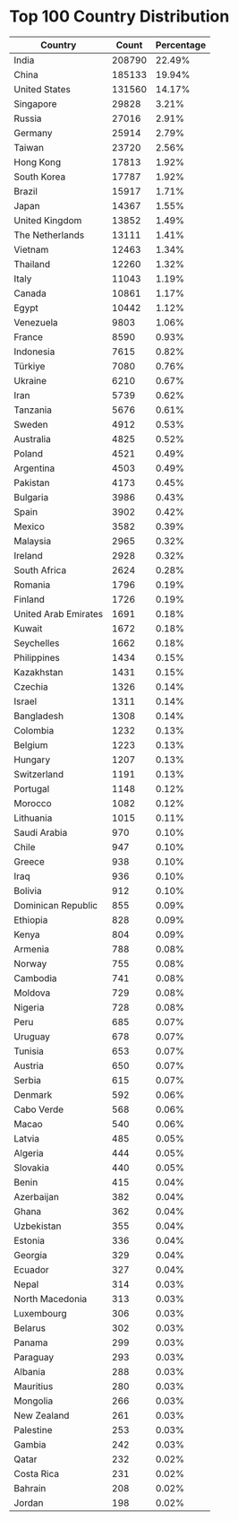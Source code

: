 # Top 100 Country Distribution
| Country | Count | Percentage |
|----|----|----|
| India | 208790 | 22.49% |
| China | 185133 | 19.94% |
| United States | 131560 | 14.17% |
| Singapore | 29828 | 3.21% |
| Russia | 27016 | 2.91% |
| Germany | 25914 | 2.79% |
| Taiwan | 23720 | 2.56% |
| Hong Kong | 17813 | 1.92% |
| South Korea | 17787 | 1.92% |
| Brazil | 15917 | 1.71% |
| Japan | 14367 | 1.55% |
| United Kingdom | 13852 | 1.49% |
| The Netherlands | 13111 | 1.41% |
| Vietnam | 12463 | 1.34% |
| Thailand | 12260 | 1.32% |
| Italy | 11043 | 1.19% |
| Canada | 10861 | 1.17% |
| Egypt | 10442 | 1.12% |
| Venezuela | 9803 | 1.06% |
| France | 8590 | 0.93% |
| Indonesia | 7615 | 0.82% |
| Türkiye | 7080 | 0.76% |
| Ukraine | 6210 | 0.67% |
| Iran | 5739 | 0.62% |
| Tanzania | 5676 | 0.61% |
| Sweden | 4912 | 0.53% |
| Australia | 4825 | 0.52% |
| Poland | 4521 | 0.49% |
| Argentina | 4503 | 0.49% |
| Pakistan | 4173 | 0.45% |
| Bulgaria | 3986 | 0.43% |
| Spain | 3902 | 0.42% |
| Mexico | 3582 | 0.39% |
| Malaysia | 2965 | 0.32% |
| Ireland | 2928 | 0.32% |
| South Africa | 2624 | 0.28% |
| Romania | 1796 | 0.19% |
| Finland | 1726 | 0.19% |
| United Arab Emirates | 1691 | 0.18% |
| Kuwait | 1672 | 0.18% |
| Seychelles | 1662 | 0.18% |
| Philippines | 1434 | 0.15% |
| Kazakhstan | 1431 | 0.15% |
| Czechia | 1326 | 0.14% |
| Israel | 1311 | 0.14% |
| Bangladesh | 1308 | 0.14% |
| Colombia | 1232 | 0.13% |
| Belgium | 1223 | 0.13% |
| Hungary | 1207 | 0.13% |
| Switzerland | 1191 | 0.13% |
| Portugal | 1148 | 0.12% |
| Morocco | 1082 | 0.12% |
| Lithuania | 1015 | 0.11% |
| Saudi Arabia | 970 | 0.10% |
| Chile | 947 | 0.10% |
| Greece | 938 | 0.10% |
| Iraq | 936 | 0.10% |
| Bolivia | 912 | 0.10% |
| Dominican Republic | 855 | 0.09% |
| Ethiopia | 828 | 0.09% |
| Kenya | 804 | 0.09% |
| Armenia | 788 | 0.08% |
| Norway | 755 | 0.08% |
| Cambodia | 741 | 0.08% |
| Moldova | 729 | 0.08% |
| Nigeria | 728 | 0.08% |
| Peru | 685 | 0.07% |
| Uruguay | 678 | 0.07% |
| Tunisia | 653 | 0.07% |
| Austria | 650 | 0.07% |
| Serbia | 615 | 0.07% |
| Denmark | 592 | 0.06% |
| Cabo Verde | 568 | 0.06% |
| Macao | 540 | 0.06% |
| Latvia | 485 | 0.05% |
| Algeria | 444 | 0.05% |
| Slovakia | 440 | 0.05% |
| Benin | 415 | 0.04% |
| Azerbaijan | 382 | 0.04% |
| Ghana | 362 | 0.04% |
| Uzbekistan | 355 | 0.04% |
| Estonia | 336 | 0.04% |
| Georgia | 329 | 0.04% |
| Ecuador | 327 | 0.04% |
| Nepal | 314 | 0.03% |
| North Macedonia | 313 | 0.03% |
| Luxembourg | 306 | 0.03% |
| Belarus | 302 | 0.03% |
| Panama | 299 | 0.03% |
| Paraguay | 293 | 0.03% |
| Albania | 288 | 0.03% |
| Mauritius | 280 | 0.03% |
| Mongolia | 266 | 0.03% |
| New Zealand | 261 | 0.03% |
| Palestine | 253 | 0.03% |
| Gambia | 242 | 0.03% |
| Qatar | 232 | 0.02% |
| Costa Rica | 231 | 0.02% |
| Bahrain | 208 | 0.02% |
| Jordan | 198 | 0.02% |
